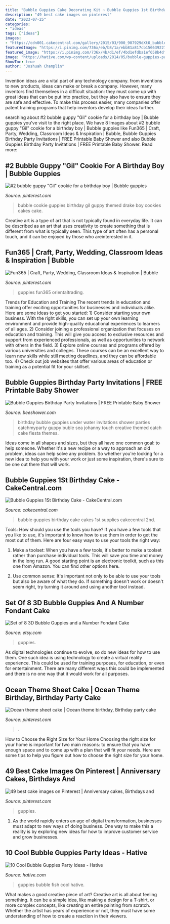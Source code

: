 ```yaml
---
title: "Bubble Guppies Cake Decorating Kit ~ Bubble Guppies 1st Birthday Cake"
description: "49 best cake images on pinterest"
date: "2023-07-25"
categories:
- "ideas"
tags: ["ideas"]
images:
- "https://cdn001.cakecentral.com/gallery/2015/03/900_907929dXtO_bubble-guppies-1st-birthday-cake.jpg"
featuredImage: "https://i.pinimg.com/736x/eb/b8/1a/ebb81a817cb15663922754eea6ce87d7.jpg"
featured_image: "https://i.pinimg.com/736x/4b/d1/ef/4bd1efdba1ef658b4dfa6d0e847f3f9b--bubble-guppies-birthday-cake-birthday-fun.jpg"
image: "https://hative.com/wp-content/uploads/2014/05/bubble-guppies-party/5-bubble-guppies-fish-food-art.jpg"
ShowToc: true
author: "Joshuah Champlin"
---
```



Invention ideas are a vital part of any technology company. from inventions to new products, ideas can make or break a company. However, many inventors find themselves in a difficult situation: they must come up with great ideas that can be put into practice, but they also have to ensure they are safe and effective. To make this process easier, many companies offer patent training programs that help inventors develop their ideas further.

	

		
searching about #2 bubble guppy &quot;Gil&quot; cookie for a birthday boy | Bubble guppies you've visit to the right place. We have 8 Images about #2 bubble guppy &quot;Gil&quot; cookie for a birthday boy | Bubble guppies like Fun365 | Craft, Party, Wedding, Classroom Ideas &amp; Inspiration | Bubble, Bubble Guppies Birthday Party Invitations | FREE Printable Baby Shower and also Bubble Guppies Birthday Party Invitations | FREE Printable Baby Shower. Read more:
		
    
## #2 Bubble Guppy &quot;Gil&quot; Cookie For A Birthday Boy | Bubble Guppies

<img loading=lazy src="https://i.pinimg.com/originals/e2/38/47/e23847915773418cc8ce42314044fa87.jpg" onerror="this.onerror=null;this.src='https://tse3.mm.bing.net/th?id=OIP.NBKJNn1dBS_aQ2cFO1WAOwHaJ4&amp;pid=15.1';" alt="#2 bubble guppy &quot;Gil&quot; cookie for a birthday boy | Bubble guppies">

_Source: pinterest.com_

>bubble cookie guppies birthday gil guppy themed drake boy cookies cakes cake. 

	

Creative art is a type of art that is not typically found in everyday life. It can be described as an art that uses creativity to create something that is different from what is typically seen. This type of art often has a personal touch, and it can be enjoyed by those who areinterested in it.

    
## Fun365 | Craft, Party, Wedding, Classroom Ideas &amp; Inspiration | Bubble

<img loading=lazy src="https://i.pinimg.com/736x/eb/b8/1a/ebb81a817cb15663922754eea6ce87d7.jpg" onerror="this.onerror=null;this.src='https://tse2.mm.bing.net/th?id=OIP.m2OFb3XXnNcy6HhhsM-JyAHaHa&amp;pid=15.1';" alt="Fun365 | Craft, Party, Wedding, Classroom Ideas &amp; Inspiration | Bubble">

_Source: pinterest.com_

>guppies fun365 orientaltrading. 

	

Trends for Education and Training
The recent trends in education and training offer exciting opportunities for businesses and individuals alike. Here are some ideas to get you started: 1) Consider starting your own business. With the right skills, you can set up your own learning environment and provide high-quality educational experiences to learners of all ages. 2) Consider joining a professional organization that focuses on education and training. This will give you access to exclusive resources and support from experienced professionals, as well as opportunities to network with others in the field. 3) Explore online courses and programs offered by various universities and colleges. These courses can be an excellent way to learn new skills while still meeting deadlines, and they can be affordable too. 4) Check out job websites that offer various areas of education or training as a potential fit for your skillset.

    
## Bubble Guppies Birthday Party Invitations | FREE Printable Baby Shower

<img loading=lazy src="https://www.beeshower.com/wp-content/uploads/2017/04/11.jpg" onerror="this.onerror=null;this.src='https://tse3.mm.bing.net/th?id=OIP.BJwDWpF9aoSuec4Sbc-aIwHaFt&amp;pid=15.1';" alt="Bubble Guppies Birthday Party Invitations | FREE Printable Baby Shower">

_Source: beeshower.com_

>birthday bubble guppies under water invitations shower parties catchmyparty guppy buble sea johanny touch creative themed catch cake fiesta themes. 

	

Ideas come in all shapes and sizes, but they all have one common goal: to help someone. Whether it's a new recipe or a way to approach an old problem, ideas can help solve any problem. So whether you're looking for a new idea to help you with your work or just some inspiration, there's sure to be one out there that will work.

    
## Bubble Guppies 1St Birthday Cake - CakeCentral.com

<img loading=lazy src="https://cdn001.cakecentral.com/gallery/2015/03/900_907929dXtO_bubble-guppies-1st-birthday-cake.jpg" onerror="this.onerror=null;this.src='https://tse1.mm.bing.net/th?id=OIP.i3D9xjaLmxg1SUaQ8Io4twHaJ4&amp;pid=15.1';" alt="Bubble Guppies 1St Birthday Cake - CakeCentral.com">

_Source: cakecentral.com_

>bubble guppies birthday cake cakes 1st supplies cakecentral 2nd. 

	

Tools: How should you use the tools you have?
If you have a few tools that you like to use, it's important to know how to use them in order to get the most out of them. Here are four easy ways to use your tools the right way:
1) Make a toolset: When you have a few tools, it's better to make a toolset rather than purchase individual tools. This will save you time and money in the long run. A good starting point is an electronic toolkit, such as this one from Amazon. You can find other options here.

2) Use common sense: It's important not only to be able to use your tools but also be aware of what they do. If something doesn't work or doesn't seem right, try turning it around and using another tool instead.

    
## Set Of 8 3D Bubble Guppies And A Number Fondant Cake

<img loading=lazy src="https://img0.etsystatic.com/015/0/6777944/il_570xN.428691596_ak6w.jpg" onerror="this.onerror=null;this.src='https://tse4.mm.bing.net/th?id=OIP.qb5a7wIyXQmWYK5BVSSlogHaJ4&amp;pid=15.1';" alt="Set of 8 3D Bubble Guppies and a Number Fondant Cake">

_Source: etsy.com_

>guppies. 

	

As digital technologies continue to evolve, so do new ideas for how to use them. One such idea is using technology to create a virtual reality experience. This could be used for training purposes, for education, or even for entertainment. There are many different ways this could be implemented and there is no one way that it would work for all purposes.

    
## Ocean Theme Sheet Cake | Ocean Theme Birthday, Birthday Party Cake

<img loading=lazy src="https://i.pinimg.com/originals/77/e1/3c/77e13c7c35323c47bd0a6bd612b29a53.jpg" onerror="this.onerror=null;this.src='https://tse1.mm.bing.net/th?id=OIP.ZMHWdB9uTCRRuKp17sIERwHaEK&amp;pid=15.1';" alt="Ocean theme sheet cake | Ocean theme birthday, Birthday party cake">

_Source: pinterest.com_

>. 

	

How to Choose the Right Size for Your Home
Choosing the right size for your home is important for two main reasons: to ensure that you have enough space and to come up with a plan that will fit your needs. Here are some tips to help you figure out how to choose the right size for your home.

    
## 49 Best Cake Images On Pinterest | Anniversary Cakes, Birthdays And

<img loading=lazy src="https://i.pinimg.com/736x/4b/d1/ef/4bd1efdba1ef658b4dfa6d0e847f3f9b--bubble-guppies-birthday-cake-birthday-fun.jpg" onerror="this.onerror=null;this.src='https://tse2.mm.bing.net/th?id=OIP.4-EyJzf63D-1JdEw0YNW8AHaJ4&amp;pid=15.1';" alt="49 best cake images on Pinterest | Anniversary cakes, Birthdays and">

_Source: pinterest.com_

>guppies. 

	

1. As the world rapidly enters an age of digital transformation, businesses must adapt to new ways of doing business. One way to make this a reality is by exploring new ideas for how to improve customer service and grow businesses.

    
## 10 Cool Bubble Guppies Party Ideas - Hative

<img loading=lazy src="https://hative.com/wp-content/uploads/2014/05/bubble-guppies-party/5-bubble-guppies-fish-food-art.jpg" onerror="this.onerror=null;this.src='https://tse2.mm.bing.net/th?id=OIP.i-G-6vKyxYKqpWlvDF2u7AHaGp&amp;pid=15.1';" alt="10 Cool Bubble Guppies Party Ideas - Hative">

_Source: hative.com_

>guppies bubble fish cool hative. 

	

What makes a good creative piece of art?
Creative art is all about feeling something. It can be a simple idea, like making a design for a T-shirt, or more complex concepts, like creating an entire painting from scratch. Whether the artist has years of experience or not, they must have some understanding of how to create a reaction in their viewers.

